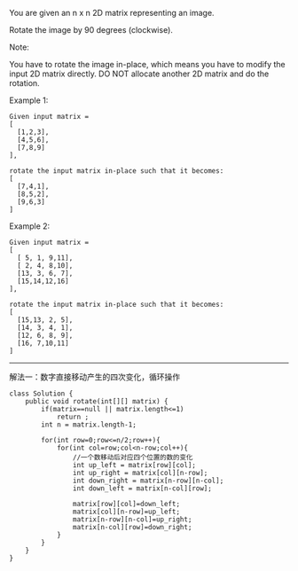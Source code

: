You are given an n x n 2D matrix representing an image.

Rotate the image by 90 degrees (clockwise).

Note:

You have to rotate the image in-place, which means you have to modify the input 2D matrix directly. DO NOT allocate another 2D matrix and do the rotation.

Example 1:


```
Given input matrix = 
[
  [1,2,3],
  [4,5,6],
  [7,8,9]
],

rotate the input matrix in-place such that it becomes:
[
  [7,4,1],
  [8,5,2],
  [9,6,3]
]
```

Example 2:


```
Given input matrix =
[
  [ 5, 1, 9,11],
  [ 2, 4, 8,10],
  [13, 3, 6, 7],
  [15,14,12,16]
], 

rotate the input matrix in-place such that it becomes:
[
  [15,13, 2, 5],
  [14, 3, 4, 1],
  [12, 6, 8, 9],
  [16, 7,10,11]
]
```

---

解法一：数字直接移动产生的四次变化，循环操作


```
class Solution {
    public void rotate(int[][] matrix) {
        if(matrix==null || matrix.length<=1)
            return ;
        int n = matrix.length-1;

        for(int row=0;row<=n/2;row++){
            for(int col=row;col<n-row;col++){ 
                //一个数移动后对应四个位置的数的变化
                int up_left = matrix[row][col];
                int up_right = matrix[col][n-row];
                int down_right = matrix[n-row][n-col];
                int down_left = matrix[n-col][row];

                matrix[row][col]=down_left;
                matrix[col][n-row]=up_left;
                matrix[n-row][n-col]=up_right;
                matrix[n-col][row]=down_right;
            }
        }       
    }
}
```
